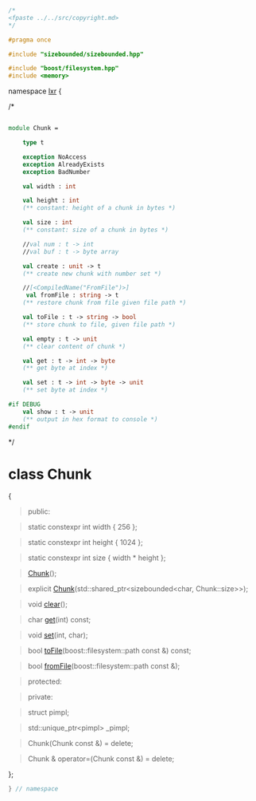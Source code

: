 ```cpp

/*
<fpaste ../../src/copyright.md>
*/

#pragma once

#include "sizebounded/sizebounded.hpp"

#include "boost/filesystem.hpp"
#include <memory>

````

namespace [lxr](namespace.list) {

/*

```fsharp

module Chunk = 

    type t

    exception NoAccess
    exception AlreadyExists
    exception BadNumber

    val width : int

    val height : int
    (** constant: height of a chunk in bytes *)

    val size : int
    (** constant: size of a chunk in bytes *)

    //val num : t -> int
    //val buf : t -> byte array

    val create : unit -> t
    (** create new chunk with number set *)

    //[<CompiledName("FromFile")>]
     val fromFile : string -> t
    (** restore chunk from file given file path *)

    val toFile : t -> string -> bool
    (** store chunk to file, given file path *)

    val empty : t -> unit
    (** clear content of chunk *)

    val get : t -> int -> byte
    (** get byte at index *)

    val set : t -> int -> byte -> unit
    (** set byte at index *)

#if DEBUG
    val show : t -> unit
    (** output in hex format to console *)
#endif
```

*/

# class Chunk

{

>public:

>static constexpr int width { 256 };

>static constexpr int height { 1024 };

>static constexpr int size { width * height };

>[Chunk](chunk_ctor.cpp.md)();

>explicit [Chunk](chunk_ctor.cpp.md)(std::shared_ptr&lt;sizebounded&lt;char, Chunk::size&gt;&gt;);

>void [clear](chunk_functions.cpp.md)();

>char [get](chunk_functions.cpp.md)(int) const;

>void [set](chunk_functions.cpp.md)(int, char);

>bool [toFile](chunk_functions.cpp.md)(boost::filesystem::path const &) const;

>bool [fromFile](chunk_functions.cpp.md)(boost::filesystem::path const &);

>protected:

>private:

>struct pimpl;

>std::unique_ptr&lt;pimpl&gt; _pimpl;

>Chunk(Chunk const &) = delete;

>Chunk & operator=(Chunk const &) = delete;

};

```cpp
} // namespace
```

